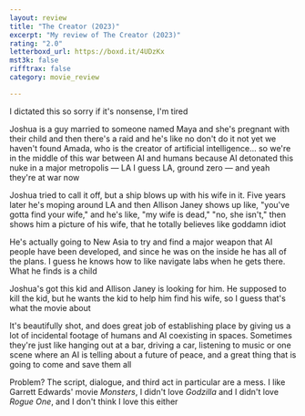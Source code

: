 ```yaml
---
layout: review
title: "The Creator (2023)"
excerpt: "My review of The Creator (2023)"
rating: "2.0"
letterboxd_url: https://boxd.it/4UDzKx
mst3k: false
rifftrax: false
category: movie_review

---
```


I dictated this so sorry if it's nonsense, I'm tired

Joshua is a guy married to someone named Maya and she's pregnant with their child and then there's a raid and he's like no don't do it not yet we haven't found Amada, who is the creator of artificial intelligence... so we're in the middle of this war between AI and humans because AI detonated this nuke in a major metropolis — LA I guess LA, ground zero — and yeah they're at war now 

Joshua tried to call it off, but a ship blows up with his wife in it. Five years later he's moping around LA and then Allison Janey shows up like, "you've gotta find your wife," and he's like, "my wife is dead," "no, she isn't," then shows him a picture of his wife, that he totally believes like goddamn idiot

He's actually going to New Asia to try and find a major weapon that AI people have been developed, and since he was on the inside he has all of the plans. I guess he knows how to like navigate labs when he gets there. What he finds is a child

Joshua's got this kid and Allison Janey is looking for him. He supposed to kill the kid, but he wants the kid to help him find his wife, so I guess that's what the movie about

It's beautifully shot, and does great job of establishing place by giving us a lot of incidental footage of humans and AI coexisting in spaces. Sometimes they're just like hanging out at a bar, driving a car, listening to music or one scene where an AI is telling about a future of peace, and a great thing that is going to come and save them all

Problem? The script, dialogue, and third act in particular are a mess. I like Garrett Edwards' movie <i>Monsters</i>, I didn't love <i>Godzilla</i> and I didn't love <i>Rogue One</i>, and I don't think I love this either